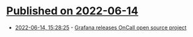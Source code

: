 # [Published on 2022-06-14](index.md)

* [2022-06-14, 15:28:25](https://news.ycombinator.com/item?id=31740902) - [Grafana releases OnCall open source project](https://grafana.com/blog/2022/06/14/introducing-grafana-oncall-oss-open-source/)
